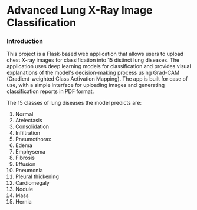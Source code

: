 # Advanced Lung X-Ray Image Classification

### Introduction

This project is a Flask-based web application that allows users to upload chest X-ray images for classification into 15 distinct lung diseases. The application uses deep learning models for classification and provides visual explanations of the model's decision-making process using Grad-CAM (Gradient-weighted Class Activation Mapping). The app is built for ease of use, with a simple interface for uploading images and generating classification reports in PDF format.

The 15 classes of lung diseases the model predicts are:

1. Normal
2. Atelectasis
3. Consolidation
4. Infiltration
5. Pneumothorax
6. Edema
7. Emphysema
8. Fibrosis
9. Effusion
10. Pneumonia
11. Pleural thickening
12. Cardiomegaly
13. Nodule
14. Mass
15. Hernia
